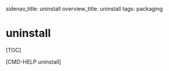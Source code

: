 sidenav_title: uninstall
overview_title: uninstall
tags: packaging

# uninstall

[TOC]

[CMD-HELP uninstall]
